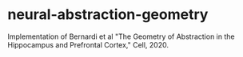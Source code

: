 # neural-abstraction-geometry
Implementation of Bernardi et al "The Geometry of Abstraction in the Hippocampus and Prefrontal Cortex," Cell, 2020.
